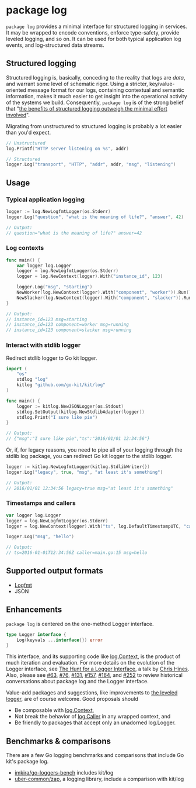 # package log

`package log` provides a minimal interface for structured logging in services.
It may be wrapped to encode conventions, enforce type-safety, provide leveled logging, and so on.
It can be used for both typical application log events, and log-structured data streams.

## Structured logging

Structured logging is, basically, conceding to the reality that logs are _data_,
 and warrant some level of schematic rigor.
Using a stricter, key/value-oriented message format for our logs,
 containing contextual and semantic information,
 makes it much easier to get insight into the operational activity of the systems we build.
Consequently, `package log` is of the strong belief that
 "[the benefits of structured logging outweigh the minimal effort involved](https://www.thoughtworks.com/radar/techniques/structured-logging)".

Migrating from unstructured to structured logging is probably a lot easier than you'd expect.

```go
// Unstructured
log.Printf("HTTP server listening on %s", addr)

// Structured
logger.Log("transport", "HTTP", "addr", addr, "msg", "listening")
```

## Usage

### Typical application logging

```go
logger := log.NewLogfmtLogger(os.Stderr)
logger.Log("question", "what is the meaning of life?", "answer", 42)

// Output:
// question="what is the meaning of life?" answer=42
```

### Log contexts

```go
func main() {
	var logger log.Logger
	logger = log.NewLogfmtLogger(os.Stderr)
	logger = log.NewContext(logger).With("instance_id", 123)

	logger.Log("msg", "starting")
	NewWorker(log.NewContext(logger).With("component", "worker")).Run()
	NewSlacker(log.NewContext(logger).With("component", "slacker")).Run()
}

// Output:
// instance_id=123 msg=starting
// instance_id=123 component=worker msg=running
// instance_id=123 component=slacker msg=running
```

### Interact with stdlib logger

Redirect stdlib logger to Go kit logger.

```go
import (
	"os"
	stdlog "log"
	kitlog "github.com/go-kit/kit/log"
)

func main() {
	logger := kitlog.NewJSONLogger(os.Stdout)
	stdlog.SetOutput(kitlog.NewStdlibAdapter(logger))
	stdlog.Print("I sure like pie")
}

// Output:
// {"msg":"I sure like pie","ts":"2016/01/01 12:34:56"}
```

Or, if, for legacy reasons,
 you need to pipe all of your logging through the stdlib log package,
 you can redirect Go kit logger to the stdlib logger.

```go
logger := kitlog.NewLogfmtLogger(kitlog.StdlibWriter{})
logger.Log("legacy", true, "msg", "at least it's something")

// Output:
// 2016/01/01 12:34:56 legacy=true msg="at least it's something"
```

### Timestamps and callers

```go
var logger log.Logger
logger = log.NewLogfmtLogger(os.Stderr)
logger = log.NewContext(logger).With("ts", log.DefaultTimestampUTC, "caller", log.DefaultCaller)

logger.Log("msg", "hello")

// Output:
// ts=2016-01-01T12:34:56Z caller=main.go:15 msg=hello
```

## Supported output formats

- [Logfmt](https://brandur.org/logfmt)
- JSON

## Enhancements

`package log` is centered on the one-method Logger interface.

```go
type Logger interface {
	Log(keyvals ...interface{}) error
}
```

This interface, and its supporting code like [log.Context](https://godoc.org/github.com/go-kit/kit/log#Context),
 is the product of much iteration and evaluation.
For more details on the evolution of the Logger interface,
 see [The Hunt for a Logger Interface](http://go-talks.appspot.com/github.com/ChrisHines/talks/structured-logging/structured-logging.slide#1),
 a talk by [Chris Hines](https://github.com/ChrisHines).
Also, please see
 [#63](https://github.com/go-kit/kit/issues/63),
 [#76](https://github.com/go-kit/kit/pull/76),
 [#131](https://github.com/go-kit/kit/issues/131),
 [#157](https://github.com/go-kit/kit/pull/157),
 [#164](https://github.com/go-kit/kit/issues/164), and
 [#252](https://github.com/go-kit/kit/pull/252)
 to review historical conversations about package log and the Logger interface.

Value-add packages and suggestions,
 like improvements to [the leveled logger](https://godoc.org/github.com/go-kit/kit/log/levels),
 are of course welcome.
Good proposals should

- Be composable with [log.Context](https://godoc.org/github.com/go-kit/kit/log#Context),
- Not break the behavior of [log.Caller](https://godoc.org/github.com/go-kit/kit/log#Caller) in any wrapped context, and
- Be friendly to packages that accept only an unadorned log.Logger.

## Benchmarks & comparisons

There are a few Go logging benchmarks and comparisons that include Go kit's package log.

- [imkira/go-loggers-bench](https://github.com/imkira/go-loggers-bench) includes kit/log
- [uber-common/zap](https://github.com/uber-common/zap), a logging library, include a comparison with kit/log
